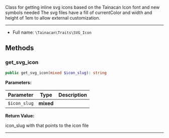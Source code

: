 
Class for getting inline svg icons based on the Tainacan Icon font and new symbols needed
The svg files have a fill of currentColor and width and height of 1em to allow external customization.

***

* Full name: `\Tainacan\Traits\SVG_Icon`

## Methods

### get_svg_icon

```php
public get_svg_icon(mixed $icon_slug): string
```

**Parameters:**

| Parameter    | Type      | Description |
|--------------|-----------|-------------|
| `$icon_slug` | **mixed** |             |

**Return Value:**

icon_slug with that points to the icon file

***
